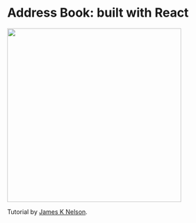 # Address Book: built with React

<img src="http://i.imgur.com/08PVqIf.png" width="400px" />

Tutorial by <a href="http://jamesknelson.com/">James K Nelson</a>.
